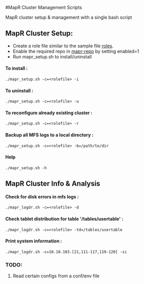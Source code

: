 #MapR Cluster Management Scripts

MapR cluster setup & management with a single bash script

## MapR Cluster Setup:
* Create a role file similar to the sample file [roles](roles/mapr_roles.maprdb).
* Enable the required repo in [mapr-repo](repo/mapr.repo) by setting enabled=1
* Run mapr_setup.sh to install/uninstall

#### To install :
`./mapr_setup.sh -c=<rolefile> -i`

#### To uninstall :
`./mapr_setup.sh -c=<rolefile> -u`

#### To reconfigure already existing cluster :
`./mapr_setup.sh -c=<rolefile> -r`

#### Backup all MFS logs to a local directory :
`./mapr_setup.sh -c=<rolefile> -b=/path/to/dir`

#### Help
`./mapr_setup.sh -h`

## MapR Cluster Info & Analysis

#### Check for disk errors in mfs logs :
`./mapr_logdr.sh -c=<rolefile> -d`

#### Check tablet distribution for table '/tables/usertable' :
`./mapr_logdr.sh -c=<rolefile> -td=/tables/usertable`

#### Print system information :
`./mapr_logdr.sh -c=10.10.103.[21,111-117,119-120] -si`

### TODO:
1. Read certain configs from a conf/env file
